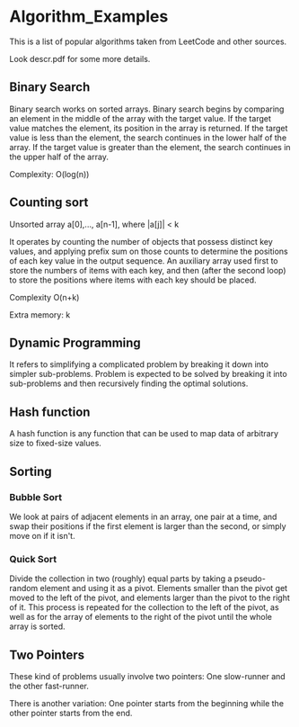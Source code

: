 # Algorithm_Examples

This is a list of popular algorithms taken from LeetCode and other sources. 

Look descr.pdf for some more details.

## Binary Search

Binary search works on sorted arrays. Binary search begins by comparing an element in the middle of the array with the target value. If the target value matches the element, its position in the array is returned. If the target value is less than the element, the search continues in the lower half of the array.  If the target value is greater than the element, the search continues in the upper half of the array. 

Complexity: O(log(n))

## Counting sort

Unsorted array a[0],..., a[n-1], where |a[j]| < k

 It operates by counting the number of objects that possess distinct key values, and applying prefix sum on those counts to determine the positions of each key value in the output sequence. An auxiliary array used first to store the numbers of items with each key, and then (after the second loop) to store the positions where items with each key should be placed.

Complexity O(n+k)

Extra memory: k

## Dynamic Programming

It refers to simplifying a complicated problem by breaking it down into simpler sub-problems. Problem is expected to be solved by breaking it into sub-problems and then recursively finding the optimal solutions.

## Hash function

A hash function is any function that can be used to map data of arbitrary size to fixed-size values. 

## Sorting

### Bubble Sort

We look at pairs of adjacent elements in an array, one pair at a time, and swap their positions if the first element is larger than the second, or simply move on if it isn't.

### Quick Sort

Divide the collection in two (roughly) equal parts by taking a pseudo-random element and using it as a pivot. Elements smaller than the pivot get moved to the left of the pivot, and elements larger than the pivot to the right of it. This process is repeated for the collection to the left of the pivot, as well as for the array of elements to the right of the pivot until the whole array is sorted.

## Two Pointers

These kind of problems usually involve two pointers: One slow-runner and the other fast-runner.

There is another variation: One pointer starts from the beginning while the other pointer starts from the end.

